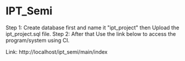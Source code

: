 # IPT_Semi


Step 1: Create database first and name it "ipt_project"  then Upload the ipt_project.sql file.
Step 2: After that Use the link below to access the program/system using CI.

Link: http://localhost/ipt_semi/main/index
